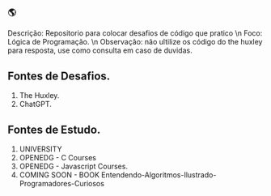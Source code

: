 ### 🌎

Descrição: Repositorio para colocar desafios de código que pratico \n
Foco: Lógica de Programação. \n
Observação: não ultilize os código do the huxley para resposta, use como consulta em caso de duvidas. 

## Fontes de Desafios.

1. The Huxley.
2. ChatGPT.

## Fontes de Estudo.

1. UNIVERSITY 
2. OPENEDG - C Courses 
3. OPENEDG - Javascript Courses.
4. COMING SOON - BOOK Entendendo-Algoritmos-Ilustrado-Programadores-Curiosos
